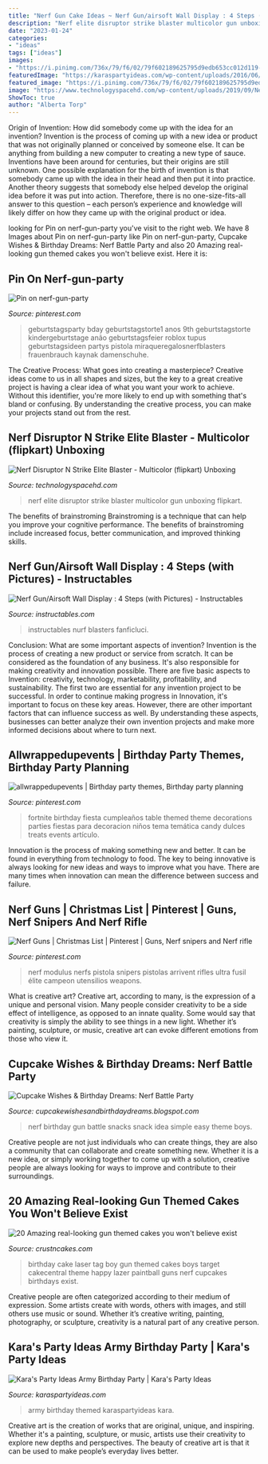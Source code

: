 ```yaml
---
title: "Nerf Gun Cake Ideas ~ Nerf Gun/airsoft Wall Display : 4 Steps (with Pictures)"
description: "Nerf elite disruptor strike blaster multicolor gun unboxing flipkart"
date: "2023-01-24"
categories:
- "ideas"
tags: ["ideas"]
images:
- "https://i.pinimg.com/736x/79/f6/02/79f602189625795d9edb653cc012d119--nerf-mod-christmas-.jpg?b=t"
featuredImage: "https://karaspartyideas.com/wp-content/uploads/2016/06/Army-Themed-Birthday-Party-via-Karas-Party-Ideas-KarasPartyIdeas.com34.jpg"
featured_image: "https://i.pinimg.com/736x/79/f6/02/79f602189625795d9edb653cc012d119--nerf-mod-christmas-.jpg?b=t"
image: "https://www.technologyspacehd.com/wp-content/uploads/2019/09/Nerf-N-Strike-Elite-Disruptor-Multicolor-960x540.jpg"
ShowToc: true
author: "Alberta Torp"
---
```



Origin of Invention: How did somebody come up with the idea for an invention?
Invention is the process of coming up with a new idea or product that was not originally planned or conceived by someone else. It can be anything from building a new computer to creating a new type of sauce. Inventions have been around for centuries, but their origins are still unknown. One possible explanation for the birth of invention is that somebody came up with the idea in their head and then put it into practice. Another theory suggests that somebody else helped develop the original idea before it was put into action. Therefore, there is no one-size-fits-all answer to this question – each person’s experience and knowledge will likely differ on how they came up with the original product or idea.

	

		
looking for Pin on nerf-gun-party you've visit to the right web. We have 8 Images about Pin on nerf-gun-party like Pin on nerf-gun-party, Cupcake Wishes &amp; Birthday Dreams: Nerf Battle Party and also 20 Amazing real-looking gun themed cakes you won&#039;t believe exist. Here it is:
		
    
## Pin On Nerf-gun-party

<img loading=lazy src="https://i.pinimg.com/736x/24/50/38/24503858bcc67c1e230e62acf31ba5dd.jpg" onerror="this.onerror=null;this.src='https://tse2.mm.bing.net/th?id=OIP.9--zVdACV5il0j605p-dbQHaLE&amp;pid=15.1';" alt="Pin on nerf-gun-party">

_Source: pinterest.com_

>geburtstagsparty bday geburtstagstorte1 anos 9th geburtstagstorte kindergeburtstage anão geburtstagsfeier roblox tupus geburtstagsideen partys pistola miraqueregalosnerfblasters frauenbrauch kaynak damenschuhe. 

	

The Creative Process: What goes into creating a masterpiece?
Creative ideas come to us in all shapes and sizes, but the key to a great creative project is having a clear idea of what you want your work to achieve. Without this identifier, you're more likely to end up with something that's bland or confusing. By understanding the creative process, you can make your projects stand out from the rest.

    
## Nerf Disruptor N Strike Elite Blaster - Multicolor (flipkart) Unboxing

<img loading=lazy src="https://www.technologyspacehd.com/wp-content/uploads/2019/09/Nerf-N-Strike-Elite-Disruptor-Multicolor-960x540.jpg" onerror="this.onerror=null;this.src='https://tse1.mm.bing.net/th?id=OIP.DoNw7DVRReFRs1yO8bPaLAHaEK&amp;pid=15.1';" alt="Nerf Disruptor N Strike Elite Blaster - Multicolor (flipkart) Unboxing">

_Source: technologyspacehd.com_

>nerf elite disruptor strike blaster multicolor gun unboxing flipkart. 

	

The benefits of brainstroming
Brainstroming is a technique that can help you improve your cognitive performance. The benefits of brainstroming include increased focus, better communication, and improved thinking skills.

    
## Nerf Gun/Airsoft Wall Display : 4 Steps (with Pictures) - Instructables

<img loading=lazy src="https://content.instructables.com/ORIG/FV4/A7WL/IMHYQV8S/FV4A7WLIMHYQV8S.jpg?auto=webp&amp;frame=1" onerror="this.onerror=null;this.src='https://tse4.mm.bing.net/th?id=OIP.DZcAhv2F1PwMQqQMHFGgOQHaGL&amp;pid=15.1';" alt="Nerf Gun/Airsoft Wall Display : 4 Steps (with Pictures) - Instructables">

_Source: instructables.com_

>instructables nurf blasters fanficluci. 

	

Conclusion: What are some important aspects of invention?
Invention is the process of creating a new product or service from scratch. It can be considered as the foundation of any business. It's also responsible for making creativity and innovation possible. There are five basic aspects to Invention: creativity, technology, marketability, profitability, and sustainability. The first two are essential for any invention project to be successful. In order to continue making progress in Innovation, it's important to focus on these key areas. However, there are other important factors that can influence success as well. By understanding these aspects, businesses can better analyze their own invention projects and make more informed decisions about where to turn next.

    
## Allwrappedupevents | Birthday Party Themes, Birthday Party Planning

<img loading=lazy src="https://i.pinimg.com/736x/99/22/a0/9922a0601852abd79996bdc8f09db0ee.jpg" onerror="this.onerror=null;this.src='https://tse1.mm.bing.net/th?id=OIP.GnljPAerbQclsblwWVxtHgHaKr&amp;pid=15.1';" alt="allwrappedupevents | Birthday party themes, Birthday party planning">

_Source: pinterest.com_

>fortnite birthday fiesta cumpleaños table themed theme decorations parties fiestas para decoracion niños tema temática candy dulces treats events artículo. 

	

Innovation is the process of making something new and better. It can be found in everything from technology to food. The key to being innovative is always looking for new ideas and ways to improve what you have. There are many times when innovation can mean the difference between success and failure.

    
## Nerf Guns | Christmas List | Pinterest | Guns, Nerf Snipers And Nerf Rifle

<img loading=lazy src="https://i.pinimg.com/736x/79/f6/02/79f602189625795d9edb653cc012d119--nerf-mod-christmas-.jpg?b=t" onerror="this.onerror=null;this.src='https://tse3.mm.bing.net/th?id=OIP.8-QIenPr8qcJVDx0NnxkGwHaEL&amp;pid=15.1';" alt="Nerf Guns | Christmas List | Pinterest | Guns, Nerf snipers and Nerf rifle">

_Source: pinterest.com_

>nerf modulus nerfs pistola snipers pistolas arrivent rifles ultra fusil élite campeon utensilios weapons. 

	

What is creative art?
Creative art, according to many, is the expression of a unique and personal vision. Many people consider creativity to be a side effect of intelligence, as opposed to an innate quality. Some would say that creativity is simply the ability to see things in a new light. Whether it’s painting, sculpture, or music, creative art can evoke different emotions from those who view it.

    
## Cupcake Wishes &amp; Birthday Dreams: Nerf Battle Party

<img loading=lazy src="https://3.bp.blogspot.com/-OTL6-1DMthk/WULttfY8UQI/AAAAAAAA-5Y/602gdpWPt0kkcASQhPRFkK8B71jwOrzGQCPcBGAYYCw/s1600/Gun%2BPowder%2BPixie%2BStix%2BNerf%2BParty.jpg" onerror="this.onerror=null;this.src='https://tse2.mm.bing.net/th?id=OIP.3hCV4ftmoK7AqdTgySaDDAHaLG&amp;pid=15.1';" alt="Cupcake Wishes &amp; Birthday Dreams: Nerf Battle Party">

_Source: cupcakewishesandbirthdaydreams.blogspot.com_

>nerf birthday gun battle snacks snack idea simple easy theme boys. 

	

Creative people are not just individuals who can create things, they are also a community that can collaborate and create something new. Whether it is a new idea, or simply working together to come up with a solution, creative people are always looking for ways to improve and contribute to their surroundings.

    
## 20 Amazing Real-looking Gun Themed Cakes You Won&#039;t Believe Exist

<img loading=lazy src="http://www.crustncakes.com/blog/wp-content/uploads/2017/01/e083b7334c540ca4d75dc0dc33529935.jpg" onerror="this.onerror=null;this.src='https://tse3.mm.bing.net/th?id=OIP.AEOBmAwSp0a9FZWnGRTKoQHaJw&amp;pid=15.1';" alt="20 Amazing real-looking gun themed cakes you won&#039;t believe exist">

_Source: crustncakes.com_

>birthday cake laser tag boy gun themed cakes boys target cakecentral theme happy lazer paintball guns nerf cupcakes birthdays exist. 

	

Creative people are often categorized according to their medium of expression. Some artists create with words, others with images, and still others use music or sound. Whether it’s creative writing, painting, photography, or sculpture, creativity is a natural part of any creative person.

    
## Kara&#039;s Party Ideas Army Birthday Party | Kara&#039;s Party Ideas

<img loading=lazy src="https://karaspartyideas.com/wp-content/uploads/2016/06/Army-Themed-Birthday-Party-via-Karas-Party-Ideas-KarasPartyIdeas.com34.jpg" onerror="this.onerror=null;this.src='https://tse3.mm.bing.net/th?id=OIP.BcgbRkxWTG1vYOswErOVowHaLG&amp;pid=15.1';" alt="Kara&#039;s Party Ideas Army Birthday Party | Kara&#039;s Party Ideas">

_Source: karaspartyideas.com_

>army birthday themed karaspartyideas kara. 

	

Creative art is the creation of works that are original, unique, and inspiring. Whether it's a painting, sculpture, or music, artists use their creativity to explore new depths and perspectives. The beauty of creative art is that it can be used to make people’s everyday lives better.


